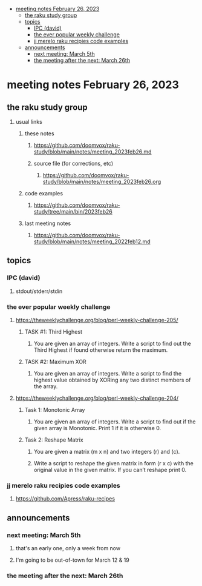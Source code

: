 - [meeting notes February 26, 2023](#orgfa69d42)
  - [the raku study group](#orge825b90)
  - [topics](#orgba5a3d0)
    - [IPC (david)](#org55ff05d)
    - [the ever popular weekly challenge](#org5d22bdb)
    - [jj merelo raku recipies code examples](#org84f4b51)
  - [announcements](#orgf10c443)
    - [next meeting: March 5th](#org5b1a4eb)
    - [the meeting after the next: March 26th](#orgce22794)


<a id="orgfa69d42"></a>

# meeting notes February 26, 2023


<a id="orge825b90"></a>

## the raku study group

1.  usual links

    1.  these notes
    
        1.  <https://github.com/doomvox/raku-study/blob/main/notes/meeting_2023feb26.md>
        
        2.  source file (for corrections, etc)
        
            1.  <https://github.com/doomvox/raku-study/blob/main/notes/meeting_2023feb26.org>
    
    2.  code examples
    
        1.  <https://github.com/doomvox/raku-study/tree/main/bin/2023feb26>
    
    3.  last meeting notes
    
        1.  <https://github.com/doomvox/raku-study/blob/main/notes/meeting_2022feb12.md>


<a id="orgba5a3d0"></a>

## topics


<a id="org55ff05d"></a>

### IPC (david)

1.  stdout/stderr/stdin


<a id="org5d22bdb"></a>

### the ever popular weekly challenge

1.  <https://theweeklychallenge.org/blog/perl-weekly-challenge-205/>

    1.  TASK #1: Third Highest
    
        1.  You are given an array of integers. Write a script to find out the Third Highest if found otherwise return the maximum.
    
    2.  TASK #2: Maximum XOR
    
        1.  You are given an array of integers. Write a script to find the highest value obtained by XORing any two distinct members of the array.

2.  <https://theweeklychallenge.org/blog/perl-weekly-challenge-204/>

    1.  Task 1: Monotonic Array
    
        1.  You are given an array of integers. Write a script to find out if the given array is Monotonic. Print 1 if it is otherwise 0.
    
    2.  Task 2: Reshape Matrix
    
        1.  You are given a matrix (m x n) and two integers (r) and (c).
        
        2.  Write a script to reshape the given matrix in form (r x c) with the original value in the given matrix. If you can’t reshape print 0.


<a id="org84f4b51"></a>

### jj merelo raku recipies code examples

1.  <https://github.com/Apress/raku-recipes>


<a id="orgf10c443"></a>

## announcements


<a id="org5b1a4eb"></a>

### next meeting: March 5th

1.  that's an early one, only a week from now

2.  I'm going to be out-of-town for March 12 & 19


<a id="orgce22794"></a>

### the meeting after the next: March 26th
